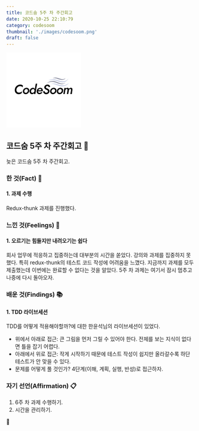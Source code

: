 ```yaml
---
title: 코드숨 5주 차 주간회고
date: 2020-10-25 22:10:79
category: codesoom
thumbnail: './images/codesoom.png'
draft: false
---
```


![](./images/codesoom.png)

## 코드숨 5주 차 주간회고 🚀

늦은 코드숨 5주 차 주간회고.

### 한 것(Fact) 🔧

#### 1. 과제 수행

Redux-thunk 과제를 진행했다.

### 느낀 것(Feelings) 🙏

#### 1. 오르기는 힘들지만 내려오기는 쉽다

회사 업무에 적응하고 집중하는데 대부분의 시간을 쏟았다.
강의와 과제를 집중하지 못했다.
특히 redux-thunk의 테스트 코드 작성에 어려움을 느꼈다.
지금까지 과제를 모두 제출했는데 이번에는 완료할 수 없다는 것을 알았다.
5주 차 과제는 여기서 잠시 멈추고 나중에 다시 돌아오자.

### 배운 것(Findings) 📚

#### 1. TDD 라이브세션

TDD를 어떻게 적용해야할까?에 대한 한윤석님의 라이브세션이 있었다.

- 위에서 아래로 접근: 큰 그림을 먼저 그릴 수 있어야 한다. 전체를 보는 지식이 없다면 틀을 잡기 어렵다.
- 아래에서 위로 접근: 작게 시작하기 때문에 테스트 작성이 쉽지만 올라갈수록 하단 테스트가 안 맞을 수 있다.
- 문제를 어떻게 풀 것인가? 4단계(이해, 계획, 실행, 반성)로 접근하자.

### 자기 선언(Affirmation) 📋

1. 6주 차 과제 수행하기.
2. 시간을 관리하기.

👋
